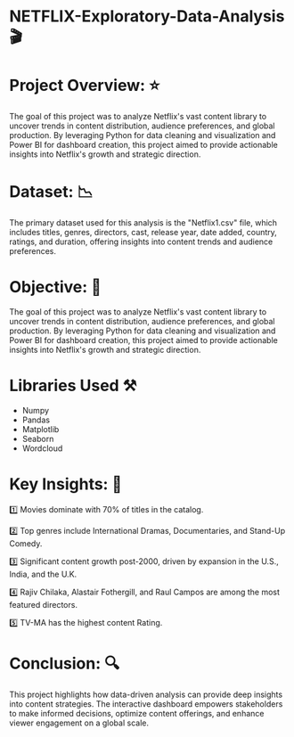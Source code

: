 # NETFLIX-Exploratory-Data-Analysis 🎬

# Project Overview: ⭐
 The goal of this project was to analyze Netflix's vast content library to uncover trends in content distribution, audience preferences, and global production. By leveraging Python for data cleaning and visualization and Power BI for dashboard creation, this project aimed to provide actionable insights into Netflix's growth and strategic direction.

# Dataset: 📉
 The primary dataset used for this analysis is the "Netflix1.csv" file, which includes titles, genres, directors, cast, release year, date added, country, ratings, and duration, offering insights into content trends and audience preferences.

# Objective: 📌
The goal of this project was to analyze Netflix's vast content library to uncover trends in content distribution, audience preferences, and global production. By leveraging Python for data cleaning and visualization and Power BI for dashboard creation, this project aimed to provide actionable insights into Netflix's growth and strategic direction.

# Libraries Used ⚒️
- Numpy
- Pandas 
- Matplotlib
- Seaborn
- Wordcloud


# Key Insights: 🔑
1️⃣ Movies dominate with 70% of titles in the catalog.

2️⃣ Top genres include International Dramas, Documentaries, and Stand-Up Comedy.

3️⃣ Significant content growth post-2000, driven by expansion in the U.S., India, and the U.K.

4️⃣ Rajiv Chilaka, Alastair Fothergill, and Raul Campos are among the most featured directors.

5️⃣ TV-MA has the highest content Rating.

# Conclusion: 🔍
This project highlights how data-driven analysis can provide deep insights into content strategies. The interactive dashboard empowers stakeholders to make informed decisions, optimize content offerings, and enhance viewer engagement on a global scale.
  
